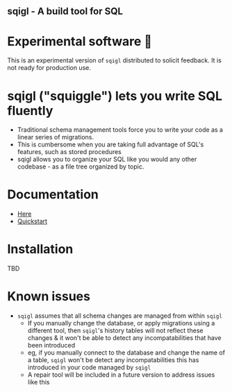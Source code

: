 sqigl - A build tool for SQL
----------------------------

# Experimental software 🧪

This is an experimental version of `sqigl` distributed to solicit feedback. It is
not ready for production use.

# sqigl ("squiggle") lets you write SQL fluently

- Traditional schema management tools force you to write your code as a linear
    series of migrations.
- This is cumbersome when you are taking full advantage of SQL's features, such as
    stored procedures
- sqigl allows you to organize your SQL like you would any other codebase - 
    as a file tree organized by topic.

# Documentation

- [Here](https://maxbondabe.github.io/)
- [Quickstart](https://maxbondabe.github.io/getting-started/quickstart)

# Installation

TBD

# Known issues

- `sqigl` assumes that all schema changes are managed from within `sqigl`
    - If you manually change the database, or apply migrations using a different tool,
        then `sqigl`'s history tables will not reflect these changes & it won't
        be able to detect any incompatabilities that have been introduced
    - eg, if you manually connect to the database and change the name of a table,
        `sqigl` won't be detect any incompatabilities this has introduced in your
        code managed by `sqigl`
    - A repair tool will be included in a future version to address issues like this
